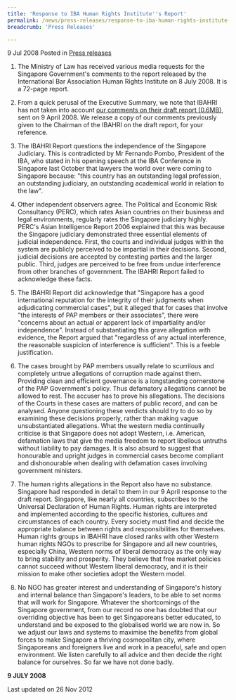 ```yaml
---
title: 'Response to IBA Human Rights Institute''s Report'
permalink: /news/press-releases/response-to-iba-human-rights-institute-s-report
breadcrumb: 'Press Releases'

---
```



9 Jul 2008 Posted in [Press releases](/news/press-releases)


1. The Ministry of Law has received various media requests for the Singapore Government's comments to the report released by the International Bar Association Human Rights Institute on 8 July 2008. It is a 72-page report.

2. From a quick perusal of the Executive Summary, we note that IBAHRI has not taken into account [our comments on their draft report (0.6MB)](/files/news/press-releases/2008/07/linkclick75aa.pdf), sent on 9 April 2008. We release a copy of our comments previously given to the Chairman of the IBAHRI on the draft report, for your reference.

3. The IBAHRI Report questions the independence of the Singapore Judiciary. This is contradicted by Mr Fernando Pombo, President of the IBA, who stated in his opening speech at the IBA Conference in Singapore last October that lawyers the world over were coming to Singapore because:
"this country has an outstanding legal profession, an outstanding judiciary, an outstanding academical world in relation to the law".

 

4. Other independent observers agree. The Political and Economic Risk Consultancy (PERC), which rates Asian countries on their business and legal environments, regularly rates the Singapore judiciary highly. PERC's Asian Intelligence Report 2006 explained that this was because the Singapore judiciary demonstrated three essential elements of judicial independence. First, the courts and individual judges within the system are publicly perceived to be impartial in their decisions. Second, judicial decisions are accepted by contesting parties and the larger public. Third, judges are perceived to be free from undue interference from other branches of government. The IBAHRI Report failed to acknowledge these facts.

5. The IBAHRI Report did acknowledge that "Singapore has a good international reputation for the integrity of their judgments when adjudicating commercial cases", but it alleged that for cases that involve "the interests of PAP members or their associates", there were "concerns about an actual or apparent lack of impartiality and/or independence". Instead of substantiating this grave allegation with evidence, the Report argued that "regardless of any actual interference, the reasonable suspicion of interference is sufficient". This is a feeble justification.

6. The cases brought by PAP members usually relate to scurrilous and completely untrue allegations of corruption made against them. Providing clean and efficient governance is a longstanding cornerstone of the PAP Government's policy. Thus defamatory allegations cannot be allowed to rest. The accuser has to prove his allegations. The decisions of the Courts in these cases are matters of public record, and can be analysed. Anyone questioning these verdicts should try to do so by examining these decisions properly, rather than making vague unsubstantiated allegations. What the western media continually criticise is that Singapore does not adopt Western, i.e. American, defamation laws that give the media freedom to report libellous untruths without liability to pay damages. It is also absurd to suggest that honourable and upright judges in commercial cases become compliant and dishonourable when dealing with defamation cases involving government ministers.

7. The human rights allegations in the Report also have no substance. Singapore had responded in detail to them in our 9 April response to the draft report. Singapore, like nearly all countries, subscribes to the Universal Declaration of Human Rights. Human rights are interpreted and implemented according to the specific histories, cultures and circumstances of each country. Every society must find and decide the appropriate balance between rights and responsibilities for themselves. Human rights groups in IBAHRI have closed ranks with other Western human rights NGOs to prescribe for Singapore and all new countries, especially China, Western norms of liberal democracy as the only way to bring stability and prosperity. They believe that free market policies cannot succeed without Western liberal democracy, and it is their mission to make other societies adopt the Western model.

8. No NGO has greater interest and understanding of Singapore's history and internal balance than Singapore's leaders, to be able to set norms that will work for Singapore. Whatever the shortcomings of the Singapore government, from our record no one has doubted that our overriding objective has been to get Singaporeans better educated, to understand and be exposed to the globalised world we are now in. So we adjust our laws and systems to maximise the benefits from global forces to make Singapore a thriving cosmopolitan city, where Singaporeans and foreigners live and work in a peaceful, safe and open environment. We listen carefully to all advice and then decide the right balance for ourselves. So far we have not done badly.

**9 JULY 2008** 


<p class="right-side-updated">Last updated on 26 Nov 2012</p>
